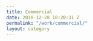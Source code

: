 ```yaml
---
title: Commercial
date: 2018-12-28 18:20:31 Z
permalink: "/work/commercial/"
layout: category
---
```

